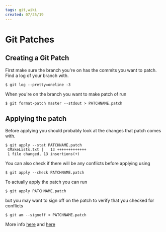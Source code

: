 ```yaml
---
tags: git,wiki
created: 07/25/19
---
```

# Git Patches

## Creating a Git Patch

First make sure the branch you're on has the commits you want to patch. Find a log of your branch with.

```
$ git log --pretty=oneline -3
```

When you're on the branch you want to make patch of run

```
$ git format-patch master --stdout > PATCHNAME.patch
```

## Applying the patch

Before applying you should probably look at the changes that patch comes with.

```
$ git apply --stat PATCHNAME.patch
 CMakeLists.txt |   13 +++++++++++++
 1 file changed, 13 insertions(+)
```

You can also check if there will be any conflicts before applying using

```
$ git apply --check PATCHNAME.patch
```

To actually apply the patch you can run

```
$ git apply PATCHNAME.patch
```

but you may want to sign off on the patch to verify that you checked for conflicts

```
$ git am --signoff < PATCHNAME.patch
```

More info [here](https://git-scm.com/docs/git-apply) and [here](https://git-scm.com/docs/git-am)
